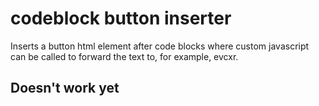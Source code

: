 # codeblock button inserter

Inserts a button html element after code blocks where custom javascript can be called to forward the text to, for example, evcxr.

## Doesn't work yet
